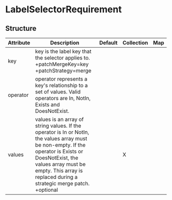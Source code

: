 # LabelSelectorRequirement 
 

## Structure 
 

| Attribute | Description                                                                                                                                                                                                                                           | Default | Collection | Map  |
| --------- | ----------------------------------------------------------------------------------------------------------------------------------------------------------------------------------------------------------------------------------------------------- | ------- | ---------- | ---  |
| key       | key is the label key that the selector applies to. +patchMergeKey=key +patchStrategy=merge                                                                                                                                                            |         |            |      |
| operator  | operator represents a key's relationship to a set of values. Valid operators are In, NotIn, Exists and DoesNotExist.                                                                                                                                  |         |            |      |
| values    | values is an array of string values. If the operator is In or NotIn, the values array must be non-empty. If the operator is Exists or DoesNotExist, the values array must be empty. This array is replaced during a strategic merge patch. +optional  |         | X          |      |